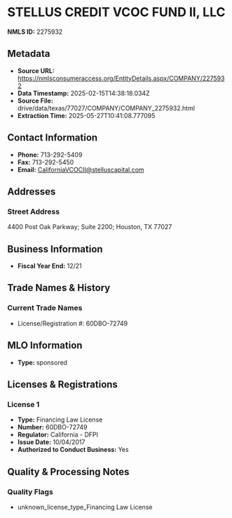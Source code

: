 # STELLUS CREDIT VCOC FUND II, LLC

**NMLS ID:** 2275932

## Metadata
- **Source URL:** https://nmlsconsumeraccess.org/EntityDetails.aspx/COMPANY/2275932
- **Data Timestamp:** 2025-02-15T14:38:18.034Z
- **Source File:** drive/data/texas/77027/COMPANY/COMPANY_2275932.html
- **Extraction Time:** 2025-05-27T10:41:08.777095

## Contact Information
- **Phone:** 713-292-5409
- **Fax:** 713-292-5450
- **Email:** CaliforniaVCOCII@stelluscapital.com

## Addresses
### Street Address
4400 Post Oak Parkway; Suite 2200; Houston, TX 77027

## Business Information
- **Fiscal Year End:** 12/21

## Trade Names & History
### Current Trade Names
- License/Registration #: 60DBO-72749

## MLO Information
- **Type:** sponsored

## Licenses & Registrations

### License 1
- **Type:** Financing Law License
- **Number:** 60DBO-72749
- **Regulator:** California - DFPI
- **Issue Date:** 10/04/2017
- **Authorized to Conduct Business:** Yes

## Quality & Processing Notes
### Quality Flags
- unknown_license_type_Financing Law License

